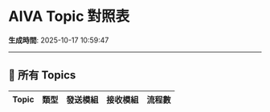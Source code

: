 # AIVA Topic 對照表

**生成時間**: 2025-10-17 10:59:47

---

## 📨 所有 Topics

| Topic | 類型 | 發送模組 | 接收模組 | 流程數 |
|-------|------|---------|---------|--------|
